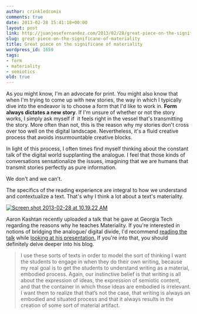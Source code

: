 ```yaml
---
author: crinkledcomix
comments: true
date: 2013-02-28 15:41:18+00:00
layout: post
link: http://juanjosefernandez.com/2013/02/28/great-piece-on-the-significane-of-materiality/
slug: great-piece-on-the-significane-of-materiality
title: Great piece on the significane of materiality
wordpress_id: 1659
tags:
- form
- materiality
- semiotics
old: true
---
```


As you might know, I'm an advocate for print. You might also know that when I'm trying to come up with new stories, the way in which I typically dive into the endeavor is to choose a form that I'd like to work in. **Form always dictates a new story**. If I'm unsure of whether or not the story works, I simply ask myself if  it feels right in the vessel that's transmitting the story. More often than not, this is the reason why my stories don't cross over too well on the digital landscape. Nevertheless, it's a fluid creative process that avoids insurmountable creative blocks.

In light of this process, I often times find myself thinking about the constant talk of the digital world supplanting the analogue. I feel that those kinds of conversations sensationalize the issues, imagining that we are humans that transmit stories perfectly as pure information.

We don't and we can't.

The specifics of the reading experience are integral to how we understand and contextualize a text. That's why I think a lot about a text's materiality.

[![Screen shot 2013-02-28 at 10.19.22 AM](http://fernandezjuanjose.files.wordpress.com/2013/02/screen-shot-2013-02-28-at-10-19-22-am.png)](http://fernandezjuanjose.files.wordpress.com/2013/02/screen-shot-2013-02-28-at-10-19-22-am.png)

Aaron Kashtan recently uploaded a talk that he gave at Georgia Tech regarding the reasons why he teaches Materiality. If you're interested in notions of bridging the analogue/ digital divide, I'd recommend [reading the talk](http://ogresfeathers.wordpress.com/2013/02/26/text-of-writing-and-communication-colloquium-lecture/) while [looking at his presentation.](http://prezi.com/fe_d3oumnqx3/untitled-prezi/) If you're into that, you should definitely delve deeper into his blog.


<blockquote>I use these sorts of texts in order to model the sort of thinking I want the students to engage in when they do their own writing, because my real goal is to get the students to understand writing as a material, embodied process. Again, our instinctive belief is that writing is all about the expression of ideas, the expression of semiotic content, and that the container in which those ideas are embodied is irrelevant. I want them to realize that that’s not the case, that writing is always an embodied and situated process and that it always results in the creation of some sort of material artifact.</blockquote>
